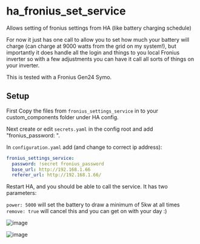 # ha_fronius_set_service
Allows setting of fronius settings from HA (like battery charging schedule)

For now it just has one call to allow you to set how much your battery will charge (can charge at 9000 watts from the grid on my system!), but importantly it does handle all the login and things to you local Fronius inverter so with a few adjustments you can have it call all sorts of things on your inverter.  

This is tested with a Fronius Gen24 Symo. 




## Setup

First Copy the files from ```fronius_settings_service``` in to your custom_components folder under HA config.

Next create or edit ```secrets.yaml``` in the config root and add "fronius_password: <your password>".

In ```configuration.yaml``` add (and change to correct ip address):

```yaml
fronius_settings_service:
  password: !secret fronius_password
  base_url: http://192.168.1.66
  referer_url: http://192.168.1.66/
```


Restart HA, and you should be able to call the service. It has two parameters:

```power: 5000``` will set the battery to draw a minimum of 5kw at all times
```remove: true``` will cancel this and you can get on with your day :)

![image](https://github.com/user-attachments/assets/57d29b6c-18c3-4099-a5fd-6d052f548976)


![image](https://github.com/user-attachments/assets/5f8b7199-711c-4460-bb1a-f2f8ebad5d9b)
